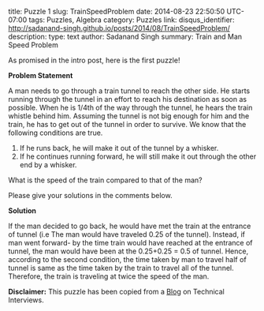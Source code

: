 title: Puzzle 1
slug: TrainSpeedProblem
date: 2014-08-23 22:50:50 UTC-07:00
tags: Puzzles, Algebra
category: Puzzles
link:
disqus_identifier: http://sadanand-singh.github.io/posts/2014/08/TrainSpeedProblem/
description:
type: text
author: Sadanand Singh
summary: Train and Man Speed Problem

As promised in the intro post, here is the first puzzle!

<!--more-->

**Problem Statement**

A man needs to go through a train tunnel to reach the other side. He
starts running through the tunnel in an effort to reach his destination
as soon as possible. When he is 1/4th of the way through the tunnel, he
hears the train whistle behind him. Assuming the tunnel is not big
enough for him and the train, he has to get out of the tunnel in order
to survive. We know that the following conditions are true.

1.  If he runs back, he will make it out of the tunnel by a whisker.
2.  If he continues running forward, he will still make it out through
    the other end by a whisker.

What is the speed of the train compared to that of the man?

Please give your solutions in the comments below.

**Solution**

If the man decided to go back, he would have met the train at the
entrance of tunnel (i.e The man would have traveled 0.25 of the tunnel).
Instead, if man went forward- by the time train would have reached at
the entrance of tunnel, the man would have been at the 0.25+0.25 = 0.5
of tunnel. Hence, according to the second condition, the time taken by
man to travel half of tunnel is same as the time taken by the train to
travel all of the tunnel. Therefore, the train is traveling at twice the
speed of the man.

**Disclaimer:** This puzzle has been copied from a
[Blog](http://www.mytechinterviews.com/) on Technical Interviews.
